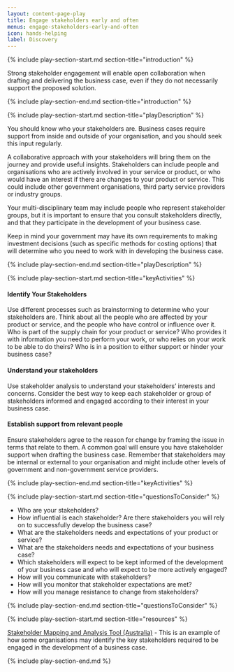 ```yaml
---
layout: content-page-play
title: Engage stakeholders early and often
menus: engage-stakeholders-early-and-often
icon: hands-helping
label: Discovery
---
```

<!--start include wraps the section in starting HTML for styling purposes -->
{% include play-section-start.md section-title="introduction" %}
<p>Strong stakeholder engagement will enable open collaboration when drafting and delivering the business case, even if they do not necessarily support the proposed solution.</p>
<!--end include -->
{% include play-section-end.md section-title="introduction" %}


<!--start include wraps the section in starting HTML for styling purposes -->
{% include play-section-start.md section-title="playDescription" %}
<p>You should know who your stakeholders are. Business cases require support from inside and outside of your organisation, and you should seek this input regularly.</p>
<p>A collaborative approach with your stakeholders will bring them on the journey and provide useful insights. Stakeholders can include people and organisations who are actively involved in your service or product, or who would have an interest if there are changes to your product or service. This could include other government organisations, third party service providers or industry groups.</p>
<p>Your multi-disciplinary team may include people who represent stakeholder groups, but it is important to ensure that you consult stakeholders directly, and that they participate in the development of your business case.</p>
<p>Keep in mind your government may have its own requirements to making investment decisions (such as specific methods for costing options) that will determine who you need to work with in developing the business case.</p>
<!--end include -->
{% include play-section-end.md section-title="playDescription" %}



<!--start include wraps the section in starting HTML for styling purposes -->
{% include play-section-start.md section-title="keyActivities" %}
<h4>Identify Your Stakeholders</h4>
<p>Use different processes such as brainstorming to determine who your stakeholders are. Think about all the people who are affected by your product or service, and the people who have control or influence over it. Who is part of the supply chain for your product or service? Who provides it with information you need to perform your work, or who relies on your work to be able to do theirs? Who is in a position to either support or hinder your business case?</p>
<h4>Understand your stakeholders</h4>
<p>Use stakeholder analysis to understand your stakeholders&rsquo; interests and concerns. Consider the best way to keep each stakeholder or group of stakeholders informed and engaged according to their interest in your business case.</p>
<h4>Establish support from relevant people</h4>
<p>Ensure stakeholders agree to the reason for change by framing the issue in terms that relate to them. A common goal will ensure you have stakeholder support when drafting the business case. Remember that stakeholders may be internal or external to your organisation and might include&nbsp;other levels of government and non-government service providers.&nbsp;</p>
<!--end include -->
{% include play-section-end.md section-title="keyActivities" %}



<!--start include wraps the section in starting HTML for styling purposes -->
{% include play-section-start.md section-title="questionsToConsider" %}
<ul>
<li>Who are your stakeholders?</li>
<li>How influential is each stakeholder? Are there stakeholders you will rely on to successfully develop the business case?</li>
<li>What are the stakeholders needs and expectations of your product or service?</li>
<li>What are the stakeholders needs and expectations of your business case?</li>
<li>Which stakeholders will expect to be kept informed of the development of your business case and who will expect to be more actively engaged?</li>
<li>How will you communicate with stakeholders?</li>
<li>How will you monitor that stakeholder expectations are met?</li>
<li>How will you manage resistance to change from stakeholders?</li>
</ul>
<!--end include -->
{% include play-section-end.md section-title="questionsToConsider" %}



<!--start include wraps the section in starting HTML for styling purposes -->
{% include play-section-start.md section-title="resources" %}
<p><a href="https://www1.health.gov.au/internet/main/publishing.nsf/Content/ocp-mat">Stakeholder Mapping and Analysis Tool (Australia)</a> - This is an example of how some organisations may identify the key stakeholders required to be engaged in the development of a business case.</p>
<!--end include -->
{% include play-section-end.md %}